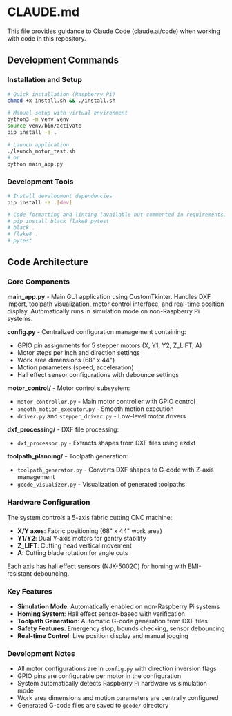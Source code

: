 # CLAUDE.md

This file provides guidance to Claude Code (claude.ai/code) when working with code in this repository.

## Development Commands

### Installation and Setup
```bash
# Quick installation (Raspberry Pi)
chmod +x install.sh && ./install.sh

# Manual setup with virtual environment
python3 -m venv venv
source venv/bin/activate
pip install -e .

# Launch application
./launch_motor_test.sh
# or
python main_app.py
```

### Development Tools
```bash
# Install development dependencies
pip install -e .[dev]

# Code formatting and linting (available but commented in requirements.txt)
# pip install black flake8 pytest
# black .
# flake8 .
# pytest
```

## Code Architecture

### Core Components

**main_app.py** - Main GUI application using CustomTkinter. Handles DXF import, toolpath visualization, motor control interface, and real-time position display. Automatically runs in simulation mode on non-Raspberry Pi systems.

**config.py** - Centralized configuration management containing:
- GPIO pin assignments for 5 stepper motors (X, Y1, Y2, Z_LIFT, A)
- Motor steps per inch and direction settings
- Work area dimensions (68" x 44")
- Motion parameters (speed, acceleration)
- Hall effect sensor configurations with debounce settings

**motor_control/** - Motor control subsystem:
- `motor_controller.py` - Main motor controller with GPIO control
- `smooth_motion_executor.py` - Smooth motion execution
- `driver.py` and `stepper_driver.py` - Low-level motor drivers

**dxf_processing/** - DXF file processing:
- `dxf_processor.py` - Extracts shapes from DXF files using ezdxf

**toolpath_planning/** - Toolpath generation:
- `toolpath_generator.py` - Converts DXF shapes to G-code with Z-axis management
- `gcode_visualizer.py` - Visualization of generated toolpaths

### Hardware Configuration

The system controls a 5-axis fabric cutting CNC machine:
- **X/Y axes**: Fabric positioning (68" x 44" work area)
- **Y1/Y2**: Dual Y-axis motors for gantry stability
- **Z_LIFT**: Cutting head vertical movement
- **A**: Cutting blade rotation for angle cuts

Each axis has hall effect sensors (NJK-5002C) for homing with EMI-resistant debouncing.

### Key Features

- **Simulation Mode**: Automatically enabled on non-Raspberry Pi systems
- **Homing System**: Hall effect sensor-based with verification
- **Toolpath Generation**: Automatic G-code generation from DXF files
- **Safety Features**: Emergency stop, bounds checking, sensor debouncing
- **Real-time Control**: Live position display and manual jogging

### Development Notes

- All motor configurations are in `config.py` with direction inversion flags
- GPIO pins are configurable per motor in the configuration
- System automatically detects Raspberry Pi hardware vs simulation mode
- Work area dimensions and motion parameters are centrally configured
- Generated G-code files are saved to `gcode/` directory